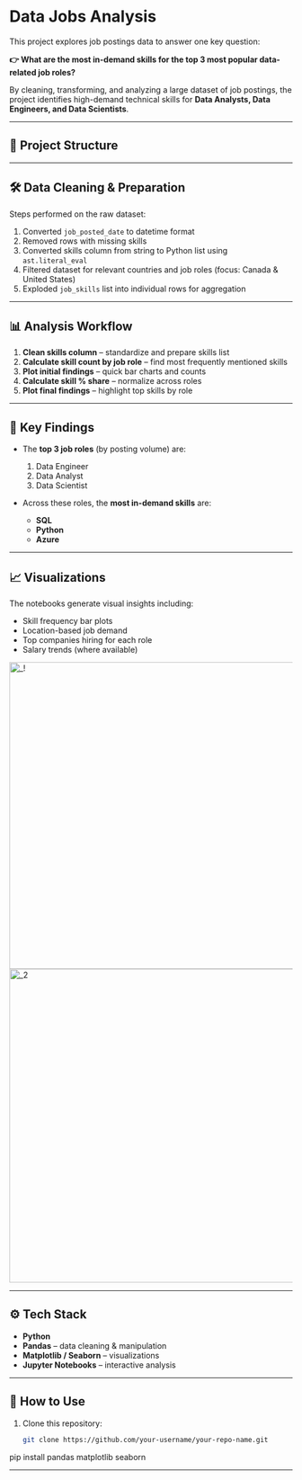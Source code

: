 
# Data Jobs Analysis

This project explores job postings data to answer one key question:

**👉 What are the most in-demand skills for the top 3 most popular data-related job roles?**

By cleaning, transforming, and analyzing a large dataset of job postings, the project identifies high-demand technical skills for **Data Analysts, Data Engineers, and Data Scientists**.  

---

## 📂 Project Structure


---

## 🛠️ Data Cleaning & Preparation

Steps performed on the raw dataset:

1. Converted `job_posted_date` to datetime format  
2. Removed rows with missing skills  
3. Converted skills column from string to Python list using `ast.literal_eval`  
4. Filtered dataset for relevant countries and job roles (focus: Canada & United States)  
5. Exploded `job_skills` list into individual rows for aggregation  

---

## 📊 Analysis Workflow

1. **Clean skills column** – standardize and prepare skills list  
2. **Calculate skill count by job role** – find most frequently mentioned skills  
3. **Plot initial findings** – quick bar charts and counts  
4. **Calculate skill % share** – normalize across roles  
5. **Plot final findings** – highlight top skills by role  

---

## 🔑 Key Findings

- The **top 3 job roles** (by posting volume) are:  
  1. Data Engineer  
  2. Data Analyst  
  3. Data Scientist  

- Across these roles, the **most in-demand skills** are:  
  - **SQL**  
  - **Python**  
  - **Azure**  

---

## 📈 Visualizations

The notebooks generate visual insights including:  
- Skill frequency bar plots  
- Location-based job demand  
- Top companies hiring for each role  
- Salary trends (where available)  

<img width="1180" height="546" alt="_!" src="https://github.com/user-attachments/assets/efd41430-25c8-4b4d-8bc8-f1a30432699b" />

<img width="986" height="558" alt="_2" src="https://github.com/user-attachments/assets/2dac37c5-fc0c-498d-8b4f-3b62b0f81ccb" />


---

## ⚙️ Tech Stack

- **Python**  
- **Pandas** – data cleaning & manipulation  
- **Matplotlib / Seaborn** – visualizations  
- **Jupyter Notebooks** – interactive analysis  

---

## 🚀 How to Use

1. Clone this repository:  
   ```bash
   git clone https://github.com/your-username/your-repo-name.git
pip install pandas matplotlib seaborn

---
